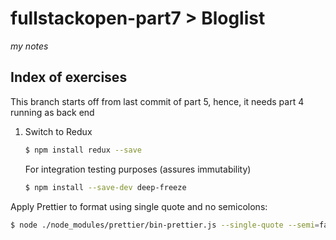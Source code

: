 # fullstackopen-part7 > Bloglist

_my notes_

## Index of exercises

This branch starts off from last commit of part 5, hence, it needs part 4 running as back end

1. Switch to Redux

   ```bash
   $ npm install redux --save
   ```

   For integration testing purposes (assures immutability)

   ```bash
   $ npm install --save-dev deep-freeze
   ```

Apply Prettier to format using single quote and no semicolons:

```bash
$ node ./node_modules/prettier/bin-prettier.js --single-quote --semi=false --write "src/**/*.js"
```
